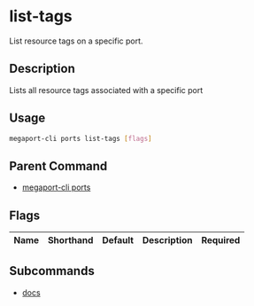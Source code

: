 # list-tags

List resource tags on a specific port.

## Description

Lists all resource tags associated with a specific port

## Usage

```sh
megaport-cli ports list-tags [flags]
```


## Parent Command

* [megaport-cli ports](megaport-cli_ports.md)
## Flags

| Name | Shorthand | Default | Description | Required |
|------|-----------|---------|-------------|----------|

## Subcommands
* [docs](megaport-cli_ports_list-tags_docs.md)

